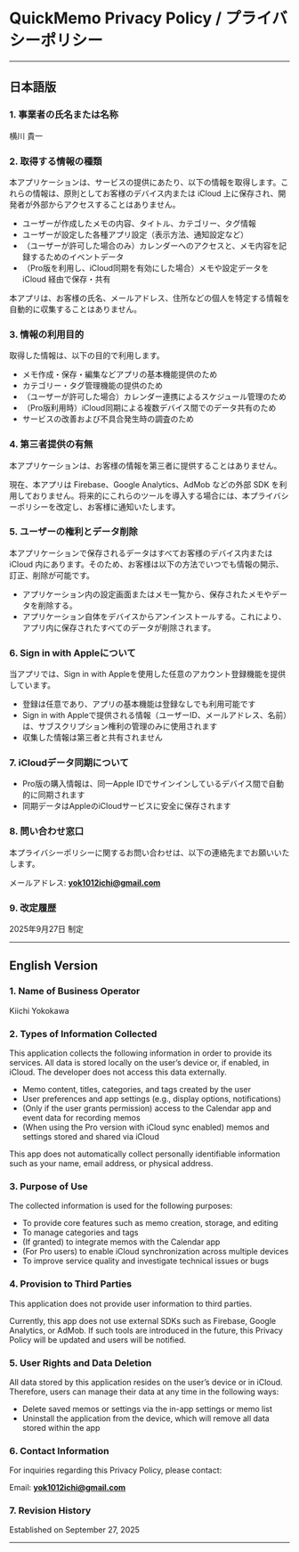 # QuickMemo Privacy Policy / プライバシーポリシー

---

## 日本語版

### 1. 事業者の氏名または名称
横川 貴一  

### 2. 取得する情報の種類
本アプリケーションは、サービスの提供にあたり、以下の情報を取得します。これらの情報は、原則としてお客様のデバイス内または iCloud 上に保存され、開発者が外部からアクセスすることはありません。  

- ユーザーが作成したメモの内容、タイトル、カテゴリー、タグ情報  
- ユーザーが設定した各種アプリ設定（表示方法、通知設定など）  
- （ユーザーが許可した場合のみ）カレンダーへのアクセスと、メモ内容を記録するためのイベントデータ  
- （Pro版を利用し、iCloud同期を有効にした場合）メモや設定データを iCloud 経由で保存・共有  

本アプリは、お客様の氏名、メールアドレス、住所などの個人を特定する情報を自動的に収集することはありません。  

### 3. 情報の利用目的
取得した情報は、以下の目的で利用します。  

- メモ作成・保存・編集などアプリの基本機能提供のため  
- カテゴリー・タグ管理機能の提供のため  
- （ユーザーが許可した場合）カレンダー連携によるスケジュール管理のため  
- （Pro版利用時）iCloud同期による複数デバイス間でのデータ共有のため  
- サービスの改善および不具合発生時の調査のため  

### 4. 第三者提供の有無
本アプリケーションは、お客様の情報を第三者に提供することはありません。  

現在、本アプリは Firebase、Google Analytics、AdMob などの外部 SDK を利用しておりません。将来的にこれらのツールを導入する場合には、本プライバシーポリシーを改定し、お客様に通知いたします。  

### 5. ユーザーの権利とデータ削除
本アプリケーションで保存されるデータはすべてお客様のデバイス内または iCloud 内にあります。そのため、お客様は以下の方法でいつでも情報の開示、訂正、削除が可能です。  

- アプリケーション内の設定画面またはメモ一覧から、保存されたメモやデータを削除する。  
- アプリケーション自体をデバイスからアンインストールする。これにより、アプリ内に保存されたすべてのデータが削除されます。  

### 6. Sign in with Appleについて
当アプリでは、Sign in with Appleを使用した任意のアカウント登録機能を提供しています。
- 登録は任意であり、アプリの基本機能は登録なしでも利用可能です
- Sign in with Appleで提供される情報（ユーザーID、メールアドレス、名前）は、サブスクリプション権利の管理のみに使用されます
- 収集した情報は第三者と共有されません

### 7. iCloudデータ同期について
- Pro版の購入情報は、同一Apple IDでサインインしているデバイス間で自動的に同期されます
- 同期データはAppleのiCloudサービスに安全に保存されます

### 8. 問い合わせ窓口
本プライバシーポリシーに関するお問い合わせは、以下の連絡先までお願いいたします。  

メールアドレス: **yok1012ichi@gmail.com**  

### 9. 改定履歴
2025年9月27日 制定  

---

## English Version

### 1. Name of Business Operator
Kiichi Yokokawa  

### 2. Types of Information Collected
This application collects the following information in order to provide its services. All data is stored locally on the user’s device or, if enabled, in iCloud. The developer does not access this data externally.  

- Memo content, titles, categories, and tags created by the user  
- User preferences and app settings (e.g., display options, notifications)  
- (Only if the user grants permission) access to the Calendar app and event data for recording memos  
- (When using the Pro version with iCloud sync enabled) memos and settings stored and shared via iCloud  

This app does not automatically collect personally identifiable information such as your name, email address, or physical address.  

### 3. Purpose of Use
The collected information is used for the following purposes:  

- To provide core features such as memo creation, storage, and editing  
- To manage categories and tags  
- (If granted) to integrate memos with the Calendar app  
- (For Pro users) to enable iCloud synchronization across multiple devices  
- To improve service quality and investigate technical issues or bugs  

### 4. Provision to Third Parties
This application does not provide user information to third parties.  

Currently, this app does not use external SDKs such as Firebase, Google Analytics, or AdMob. If such tools are introduced in the future, this Privacy Policy will be updated and users will be notified.  

### 5. User Rights and Data Deletion
All data stored by this application resides on the user’s device or in iCloud. Therefore, users can manage their data at any time in the following ways:  

- Delete saved memos or settings via the in-app settings or memo list  
- Uninstall the application from the device, which will remove all data stored within the app  

### 6. Contact Information
For inquiries regarding this Privacy Policy, please contact:  

Email: **yok1012ichi@gmail.com**  

### 7. Revision History
Established on September 27, 2025  

---

